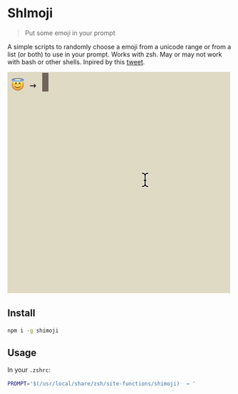 # ShImoji

> Put some emoji in your prompt

A simple scripts to randomly choose a emoji from a unicode range or from a list (or both) to use in your prompt. Works with zsh. May or may not work with bash or other shells. Inpired by this [tweet](https://twitter.com/ftrain/status/360833985187807233).

![Demo](https://raw.githubusercontent.com/angryobject/shimoji/master/demo.gif)

## Install

```bash
npm i -g shimoji
```

## Usage

In your `.zshrc`:

```bash
PROMPT='$(/usr/local/share/zsh/site-functions/shimoji)  → '
```
